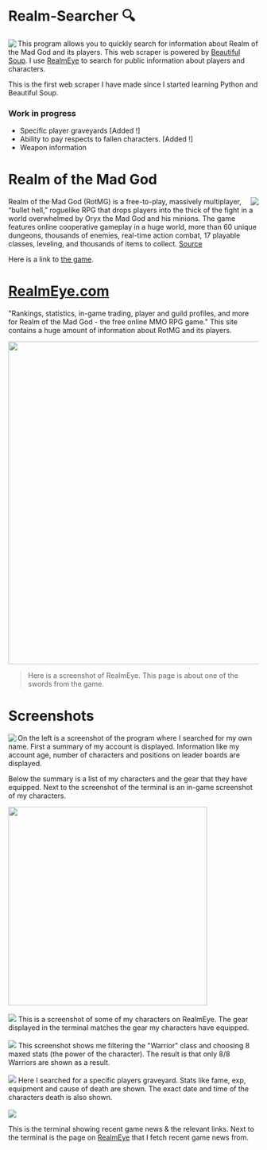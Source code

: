 # Realm-Searcher 🔍

<img src="https://user-images.githubusercontent.com/72495327/133821946-8556ca4f-d3cd-45eb-9d8b-20f5a1fff025.gif" align=left>

This program allows you to quickly search for information about Realm of the Mad God and its players. 
This web scraper is powered by [Beautiful Soup](https://www.crummy.com/software/BeautifulSoup/bs4/doc/). I use [RealmEye](https://www.realmeye.com/) to search for public information about players and characters.

This is the first web scraper I have made since I started learning Python and Beautiful Soup.

### Work in progress
+ Specific player graveyards [Added !]
+ Ability to pay respects to fallen characters. [Added !]
+ Weapon information

# Realm of the Mad God 

<img src="https://user-images.githubusercontent.com/72495327/133821886-763e9d5d-ef5b-4aaf-b5b6-eeca8c4d4951.gif" align=right>

Realm of the Mad God (RotMG) is a free-to-play, massively multiplayer, “bullet hell,” roguelike RPG that drops players into the thick of the fight in a world overwhelmed by Oryx the Mad God and his minions. The game features online cooperative gameplay in a huge world, more than 60 unique dungeons, thousands of enemies, real-time action combat, 17 playable classes, leveling, and thousands of items to collect. [Source](https://www.realmeye.com/)

Here is a link to [the game](https://www.realmofthemadgod.com/).

# <a href="https://www.realmeye.com/">RealmEye.com</a>
"Rankings, statistics, in-game trading, player and guild profiles, and more for Realm of the Mad God - the free online MMO RPG game." This site contains a huge amount of information about RotMG and its players.

<img src="https://user-images.githubusercontent.com/72495327/133824121-a415282a-ffe2-4f12-a8a6-d8d486b47423.png" width=650>

> Here is a screenshot of RealmEye. This page is about one of the swords from the game.

# Screenshots

<img src="https://user-images.githubusercontent.com/72495327/133825797-325d840a-b83a-4889-a3fa-32e7fe3d69bc.PNG" align=left>

On the left is a screenshot of the program where I searched for my own name. First a summary of my account is displayed. Information like my account age, number of characters and positions on leader boards are displayed.

Below the summary is a list of my characters and the gear that they have equipped. Next to the screenshot of the terminal is an in-game screenshot of my characters.

<img src="https://user-images.githubusercontent.com/72495327/133826128-e95e995a-c2d8-43db-9643-8c59bd6fbd0c.png" width=400>
<br><br>
<img src="https://user-images.githubusercontent.com/72495327/133829111-bc2c36e5-6726-4787-9cb9-c75f4d5fb8a6.png">
This is a screenshot of some of my characters on RealmEye. The gear displayed in the terminal matches the gear my characters have equipped.
<br><br>
<img src="https://user-images.githubusercontent.com/72495327/134027255-29e5b6ec-2f60-4fea-afbb-41504632bb29.PNG">
This screenshot shows me filtering the "Warrior" class and choosing 8 maxed stats (the power of the character). The result is that only 8/8 Warriors are shown as a result.
<br><br>
<img src="https://user-images.githubusercontent.com/72495327/134434839-3c70a4ba-a57a-4e88-9d5c-37adba0d67d2.PNG">
Here I searched for a specific players graveyard. Stats like fame, exp, equipment and cause of death are shown. The exact date and time of the characters death is also shown.
<br><br>
<img src="https://user-images.githubusercontent.com/72495327/134501817-3c4dd010-0729-44eb-a3fc-11d3263e2a2c.PNG">

This is the terminal showing recent game news & the relevant links. Next to the terminal is the page on [RealmEye](https://www.realmeye.com/wiki/realm-of-the-mad-god) that I fetch recent game news from.

